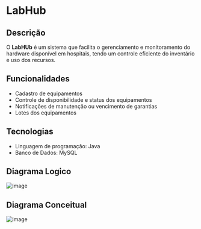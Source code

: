 # LabHub

## Descrição
O **LabHUb** é um sistema que facilita o gerenciamento e monitoramento do hardware disponível em hospitais, tendo um controle eficiente do inventário e uso dos recursos.

## Funcionalidades
- Cadastro de equipamentos
- Controle de disponibilidade e status dos equipamentos
- Notificações de manutenção ou vencimento de garantias
- Lotes dos equipamentos

## Tecnologias
- Linguagem de programação: Java
- Banco de Dados: MySQL


## Diagrama Logico
![image](https://github.com/user-attachments/assets/f1c09e38-e8f2-42ad-85c0-2571cac8172d)

## Diagrama Conceitual
![image](https://github.com/user-attachments/assets/c3f20a95-a024-4956-a69c-683bf2147fbe)

